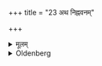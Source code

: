 +++
title = "23 अथ निह्नवनम्"

+++

<details><summary>मूलम्</summary>

अथ निह्नवनम् २३
</details>

<details><summary>Oldenberg</summary>

24. Now (follows) the deprecation.
</details>
